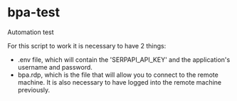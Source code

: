 # bpa-test
Automation test

For this script to work it is necessary to have 2 things:
 - .env file, which will contain the 'SERPAPI_API_KEY' and the application's username and password.
 - bpa.rdp, which is the file that will allow you to connect to the remote machine. It is also necessary to have logged into the remote machine previously.

